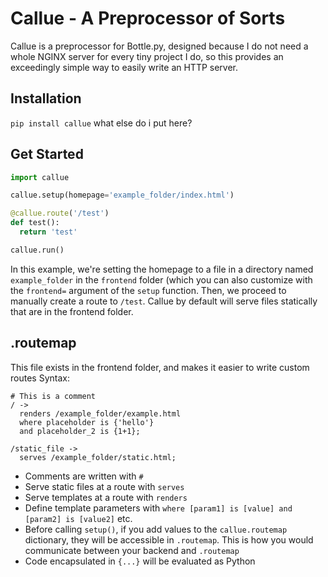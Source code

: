 # Callue - A Preprocessor of Sorts
Callue is a preprocessor for Bottle.py, designed because I do not need a whole NGINX server for every tiny project I do, so this provides an exceedingly simple way to easily write an HTTP server.

## Installation
`pip install callue` what else do i put here?

## Get Started
```py
import callue

callue.setup(homepage='example_folder/index.html')

@callue.route('/test')
def test():
  return 'test'

callue.run()
```
In this example, we're setting the homepage to a file in a directory
named `example_folder` in the `frontend` folder (which you can also
customize with the `frontend=` argument of the `setup` function.
Then, we proceed to manually create a route to `/test`. Callue by default will serve files statically that are in the frontend folder.

## .routemap
This file exists in the frontend folder, and makes it easier to write custom routes
Syntax:
```
# This is a comment
/ ->
  renders /example_folder/example.html
  where placeholder is {'hello'}
  and placeholder_2 is {1+1};

/static_file ->
  serves /example_folder/static.html;
```
- Comments are written with `#`
- Serve static files at a route with `serves`
- Serve templates at a route with `renders`
- Define template parameters with `where [param1] is [value] and [param2] is [value2]` etc.
- Before calling `setup()`, if you add values to the `callue.routemap` dictionary, they will be accessible in `.routemap`. This is how you would communicate between your backend and `.routemap`
- Code encapsulated in `{...}` will be evaluated as Python
